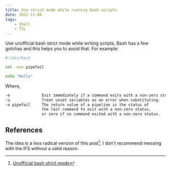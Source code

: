 ```yaml
---
title: Use strict mode while running bash scripts
date: 2021-11-08
tags:
    - Shell
    - TIL
---
```


Use unofficial bash strict mode while writing scripts. Bash has a few gotchas and this helps
you to avoid that. For example:

```bash
#!/bin/bash

set -euo pipefail

echo "Hello"
```

Where,

```txt
-e              Exit immediately if a command exits with a non-zero status.
-u              Treat unset variables as an error when substituting.
-o pipefail     The return value of a pipeline is the status of
                the last command to exit with a non-zero status,
                or zero if no command exited with a non-zero status.
```

## References

The idea is a less radical version of this post[^1]. I don't recommend messing with the IFS
without a valid reason.

[^1]: [Unofficial bash strict mode](http://redsymbol.net/articles/unofficial-bash-strict-mode/)
